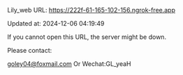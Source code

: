 Lily_web URL: https://222f-61-165-102-156.ngrok-free.app

Updated at: 2024-12-06 04:19:49

If you cannot open this URL, the server might be down.

Please contact: 

goley04@foxmail.com Or Wechat:GL_yeaH